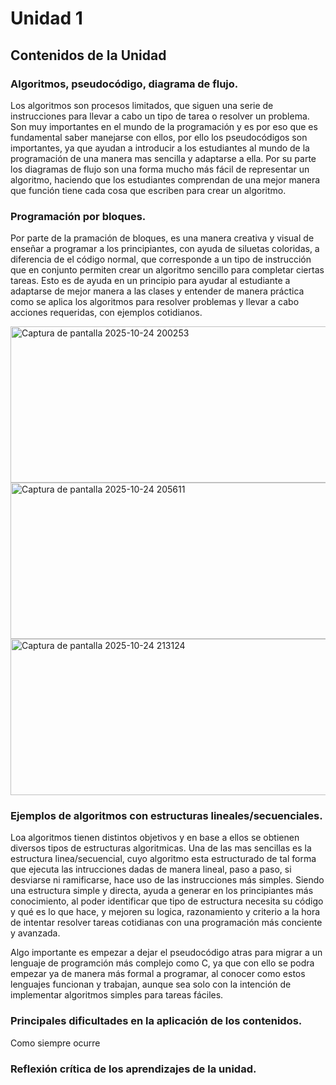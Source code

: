 # **Unidad 1**

## Contenidos de la Unidad

### Algoritmos, pseudocódigo, diagrama de flujo.

Los algoritmos son procesos limitados, que siguen una serie de instrucciones para llevar a cabo un tipo de tarea o resolver un problema. Son muy importantes en el mundo de la programación y es por eso que es fundamental saber manejarse con ellos, por ello los pseudocódigos son importantes, ya que ayudan a introducir a los estudiantes al mundo de la programación de una manera mas sencilla y adaptarse a ella. Por su parte los diagramas de flujo son una forma mucho más fácil de representar un algoritmo, haciendo que los estudiantes comprendan de una mejor manera que función tiene cada cosa que escriben para crear un algoritmo.

### Programación por bloques.

Por parte de la pramación de bloques, es una manera creativa y visual de enseñar a programar a los principiantes, con ayuda de siluetas coloridas, a diferencia de el código normal, que corresponde a un tipo de instrucción que en conjunto permiten crear un algoritmo sencillo para completar ciertas tareas. Esto es de ayuda en un principio para ayudar al estudiante a adaptarse de mejor manera a las clases y entender de manera práctica como se aplica los algoritmos para resolver problemas y llevar a cabo acciones requeridas, con ejemplos cotidianos.

<img width="650" height="250" alt="Captura de pantalla 2025-10-24 200253" src="https://github.com/user-attachments/assets/66f8432a-af7e-4850-8b92-a4824135ac6e" />


<img width="650" height="250" alt="Captura de pantalla 2025-10-24 205611" src="https://github.com/user-attachments/assets/47cb7daa-f1f3-4107-8e75-137272be0ddd" />


<img width="650" height="250" alt="Captura de pantalla 2025-10-24 213124" src="https://github.com/user-attachments/assets/57ca88c9-35bc-42a8-ba70-b8360ccfb4d9" />

### Ejemplos de algoritmos con estructuras lineales/secuenciales.

Loa algoritmos tienen distintos objetivos y en base a ellos se obtienen diversos tipos de estructuras algoritmicas. Una de las mas sencillas es la estructura linea/secuencial, cuyo algoritmo esta estructurado de tal forma que ejecuta las intrucciones dadas de manera lineal, paso a paso, si desviarse ni ramificarse, hace uso de las instrucciones más simples. Siendo una estructura simple y directa, ayuda a generar en los principiantes más conocimiento, al poder identificar que tipo de estructura necesita su código y qué es lo que hace, y mejoren su logica, razonamiento y criterio a la hora de intentar resolver tareas cotidianas con una programación más conciente y avanzada. 

Algo importante es empezar a dejar el pseudocódigo atras para migrar a un lenguaje de programción más complejo como C, ya que con ello se podra empezar ya de manera más formal a programar, al conocer como estos lenguajes funcionan y trabajan, aunque sea solo con la intención de implementar algoritmos simples para tareas fáciles.



### Principales dificultades en la aplicación de los contenidos.
Como siempre ocurre 

### Reflexión crítica de los aprendizajes de la unidad.
